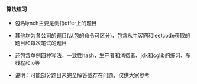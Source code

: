 #### 算法练习
- 包名lynch主要是剑指offer上的题目
- 其他均为各公司的题目(从包的命令可区分)，包含从牛客网和leetcode获取的题目和每次笔试的题目
- 还包含单例四种写法，一致性hash，生产者和消费者、jdk和cglib的练习、多线程和io等


- 说明：可能部分题目未完全解答或存在问题，仅供大家参考